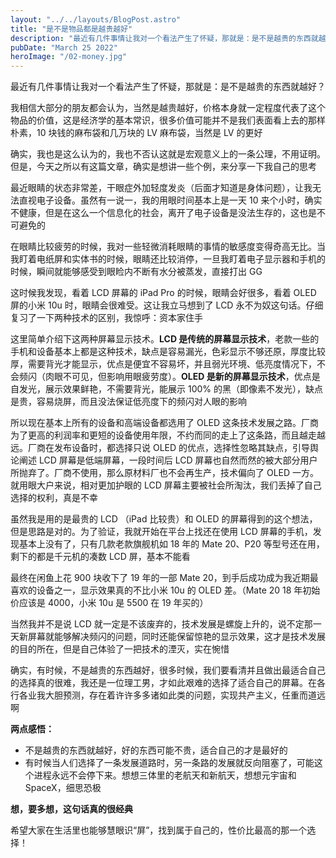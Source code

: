 ```yaml
---
layout: "../../layouts/BlogPost.astro"
title: "是不是物品都是越贵越好"
description: "最近有几件事情让我对一个看法产生了怀疑，那就是：是不是越贵的东西就越好？"
pubDate: "March 25 2022"
heroImage: "/02-money.jpg"
---
```



最近有几件事情让我对一个看法产生了怀疑，那就是：是不是越贵的东西就越好？

<!-- more -->

我相信大部分的朋友都会认为，当然是越贵越好，价格本身就一定程度代表了这个物品的价值，这是经济学的基本常识，很多价值可能并不是我们表面看上去的那样朴素，10 块钱的麻布袋和几万块的 LV 麻布袋，当然是 LV 的更好

确实，我也是这么认为的，我也不否认这就是宏观意义上的一条公理，不用证明。但是，今天之所以有这篇文章，确实是想讲一些个例，来分享一下我自己的思考

<!-- more -->

最近眼睛的状态非常差，干眼症外加轻度发炎（后面才知道是身体问题），让我无法直视电子设备。虽然有一说一，我的用眼时间基本上是一天 10 来个小时，确实不健康，但是在这么一个信息化的社会，离开了电子设备是没法生存的，这也是不可避免的

在眼睛比较疲劳的时候，我对一些轻微消耗眼睛的事情的敏感度变得奇高无比。当我盯着电纸屏和实体书的时候，眼睛还比较消停，一旦我盯着电子显示器和手机的时候，瞬间就能够感受到眼睑内不断有水分被蒸发，直接打出 GG

这时候我发现，看着 LCD 屏幕的 iPad Pro 的时候，眼睛会好很多，看着 OLED 屏的小米 10u 时，眼睛会很难受。这让我立马想到了 LCD 永不为奴这句话。仔细复习了一下两种技术的区别，我惊呼：资本家住手

这里简单介绍下这两种屏幕显示技术。**LCD 是传统的屏幕显示技术**，老款一些的手机和设备基本上都是这种技术，缺点是容易漏光，色彩显示不够还原，厚度比较厚，需要背光才能显示，优点是便宜不容易坏，并且弱光环境、低亮度情况下，不会频闪（肉眼不可见，但影响用眼疲劳度）。**OLED 是新的屏幕显示技术**，优点是自发光，展示效果鲜艳，不需要背光，能展示 100% 的黑（即像素不发光），缺点是贵，容易烧屏，而且没法保证低亮度下的频闪对人眼的影响

所以现在基本上所有的设备和高端设备都选用了 OLED 这条技术发展之路。厂商为了更高的利润率和更短的设备使用年限，不约而同的走上了这条路，而且越走越远。厂商在发布设备时，都选择只说 OLED 的优点，选择性忽略其缺点，引导舆论阐述 LCD 屏幕是低端屏幕，一段时间后 LCD 屏幕也自然而然的被大部分用户所抛弃了。厂商不使用，那么原材料厂也不会再生产，技术偏向了 OLED 一方。就用眼大户来说，相对更加护眼的 LCD 屏幕主要被社会所淘汰，我们丢掉了自己选择的权利，真是不幸

虽然我是用的是最贵的 LCD （iPad 比较贵）和 OLED 的屏幕得到的这个想法，但是思路是对的。为了验证，我就开始在平台上找还在使用 LCD 屏幕的手机，发现基本上没有了，只有几款老款旗舰机如 18 年的 Mate 20、P20 等型号还在用，剩下的都是千元机的凑数 LCD 屏，基本不能看

最终在闲鱼上花 900 块收下了 19 年的一部 Mate 20，到手后成功成为我近期最喜欢的设备之一，显示效果真的不比小米 10u 的 OLED 差。（Mate 20 18 年初始价应该是 4000，小米 10u 是 5500 在 19 年买的）

当然我并不是说 LCD 就一定是不该废弃的，技术发展是螺旋上升的，说不定那一天新屏幕就能够解决频闪的问题，同时还能保留惊艳的显示效果，这才是技术发展的目的所在，但是自己体验了一把技术的湮灭，实在惋惜

确实，有时候，不是越贵的东西越好，很多时候，我们要看清并且做出最适合自己的选择真的很难，我还是一位理工男，才如此艰难的选择了适合自己的屏幕。在各行各业我大胆预测，存在着许许多多诸如此类的问题，实现共产主义，任重而道远啊

**两点感悟：**

- 不是越贵的东西就越好，好的东西可能不贵，适合自己的才是最好的
- 有时候当人们选择了一条发展道路时，另一条路的发展就反向阻塞了，可能这个进程永远不会停下来。想想三体里的老航天和新航天，想想元宇宙和 SpaceX，细思恐极

**想，要多想，这句话真的很经典**

希望大家在生活里也能够慧眼识“屏”，找到属于自己的，性价比最高的那一个选择！
